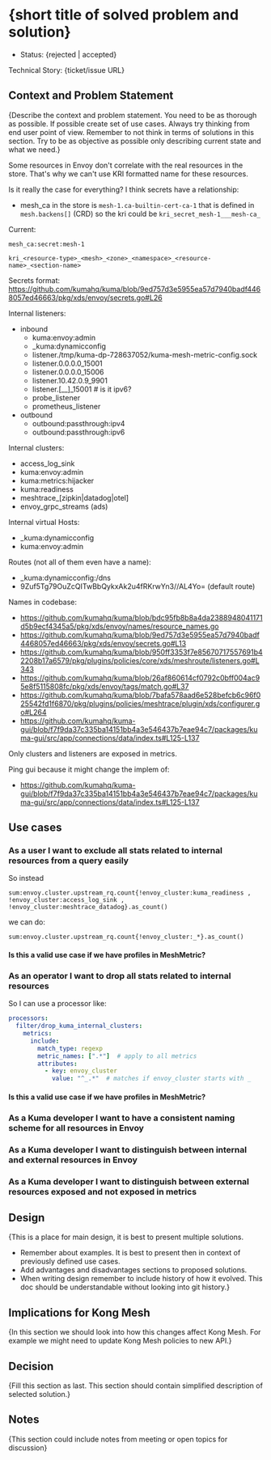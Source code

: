 # {short title of solved problem and solution}

* Status: {rejected | accepted} <!-- recommended to have the status as accepted proactively and then to change it if needed -->

Technical Story: {ticket/issue URL} <!-- link to the github issue -->

## Context and Problem Statement

{Describe the context and problem statement. You need to be as thorough as possible. If possible create set of use cases.
Always try thinking from end user point of view. Remember to not think in terms of solutions in this section. Try to be as 
objective as possible only describing current state and what we need.}

Some resources in Envoy don't correlate with the real resources in the store. That's why we can't use KRI formatted name for these resources.

Is it really the case for everything?
I think secrets have a relationship:
- mesh_ca in the store is `mesh-1.ca-builtin-cert-ca-1` that is defined in `mesh.backens[]` (CRD) so the kri could be `kri_secret_mesh-1___mesh-ca_`

Current:

```
mesh_ca:secret:mesh-1
```

```
kri_<resource-type>_<mesh>_<zone>_<namespace>_<resource-name>_<section-name>
```

Secrets format:
https://github.com/kumahq/kuma/blob/9ed757d3e5955ea57d7940badf4468057ed46663/pkg/xds/envoy/secrets.go#L26

Internal listeners:
- inbound
  - kuma:envoy:admin
  - _kuma:dynamicconfig
  - listener./tmp/kuma-dp-728637052/kuma-mesh-metric-config.sock
  - listener.0.0.0.0_15001
  - listener.0.0.0.0_15006
  - listener.10.42.0.9_9901
  - listener.[__]_15001 # is it ipv6?
  - probe_listener
  - prometheus_listener
- outbound
  - outbound:passthrough:ipv4
  - outbound:passthrough:ipv6

Internal clusters:
- access_log_sink
- kuma:envoy:admin
- kuma:metrics:hijacker
- kuma:readiness
- meshtrace_[zipkin|datadog|otel]
- envoy_grpc_streams (ads)

Internal virtual Hosts:
- _kuma:dynamicconfig
- kuma:envoy:admin

Routes (not all of them even have a name):
- _kuma:dynamicconfig:/dns
- 9Zuf5Tg79OuZcQITwBbQykxAk2u4fRKrwYn3//AL4Yo= (default route)

Names in codebase:
- https://github.com/kumahq/kuma/blob/bdc95fb8b8a4da2388948041171d5b9ecf4345a5/pkg/xds/envoy/names/resource_names.go
- https://github.com/kumahq/kuma/blob/9ed757d3e5955ea57d7940badf4468057ed46663/pkg/xds/envoy/secrets.go#L13
- https://github.com/kumahq/kuma/blob/950ff3353f7e85670717557691b42208b17a6579/pkg/plugins/policies/core/xds/meshroute/listeners.go#L343
- https://github.com/kumahq/kuma/blob/26af860614cf0792c0bff004ac95e8f5115808fc/pkg/xds/envoy/tags/match.go#L37
- https://github.com/kumahq/kuma/blob/7bafa578aad6e528befcb6c96f025542fd1f6870/pkg/plugins/policies/meshtrace/plugin/xds/configurer.go#L264
- https://github.com/kumahq/kuma-gui/blob/f7f9da37c335ba14151bb4a3e546437b7eae94c7/packages/kuma-gui/src/app/connections/data/index.ts#L125-L137

Only clusters and listeners are exposed in metrics.

Ping gui because it might change the implem of:
- https://github.com/kumahq/kuma-gui/blob/f7f9da37c335ba14151bb4a3e546437b7eae94c7/packages/kuma-gui/src/app/connections/data/index.ts#L125-L137

## Use cases

### As a user I want to exclude all stats related to internal resources from a query easily

So instead 

``` 
sum:envoy.cluster.upstream_rq.count{!envoy_cluster:kuma_readiness , !envoy_cluster:access_log_sink , !envoy_cluster:meshtrace_datadog}.as_count()
```

we can do:

``` 
sum:envoy.cluster.upstream_rq.count{!envoy_cluster:_*}.as_count()
```

#### Is this a valid use case if we have profiles in MeshMetric?

### As an operator I want to drop all stats related to internal resources

So I can use a processor like:

```yaml
processors:
  filter/drop_kuma_internal_clusters:
    metrics:
      include:
        match_type: regexp
        metric_names: [".*"]  # apply to all metrics
        attributes:
          - key: envoy_cluster
            value: "^_.*"  # matches if envoy_cluster starts with _
```

#### Is this a valid use case if we have profiles in MeshMetric?

### As a Kuma developer I want to have a consistent naming scheme for all resources in Envoy

### As a Kuma developer I want to distinguish between internal and external resources in Envoy

### As a Kuma developer I want to distinguish between external resources exposed and not exposed in metrics

## Design

{This is a place for main design, it is best to present multiple solutions. 
- Remember about examples. It is best to present then in context of previously defined use cases. 
- Add advantages and disadvantages sections to proposed solutions.
- When writing design remember to include history of how it evolved. This doc should be understandable without looking into git history.}

## Implications for Kong Mesh

{In this section we should look into how this changes affect Kong Mesh. For example we might need to update Kong Mesh policies to new API.}

## Decision

{Fill this section as last. This section should contain simplified description of selected solution.}

## Notes <!-- optional -->

{This section could include notes from meeting or open topics for discussion}
